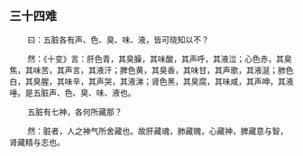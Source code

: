 ## 三十四难
<p>&emsp;&emsp;
曰：五脏各有声、色、臭、味、液，皆可晓知以不？
</p>
<p>&emsp;&emsp;
然：《十变》言：肝色青，其臭臊，其味酸，其声呼，其液泣；心色赤，其臭焦，其味苦，其声言，其液汗；脾色黄，其臭香，其味甘，其声歌，其液涎；肺色白，其臭腥，其味辛，其声哭，其液涕；肾色黑，其臭腐，其味咸，其声呻，其液唾。是五脏声、色、臭、味、液也。
</p>
<p>&emsp;&emsp;
五脏有七神，各何所藏那？
</p>
<p>&emsp;&emsp;
然：脏者，人之神气所舍藏也。故肝藏魂，肺藏魄，心藏神，脾藏意与智，肾藏精与志也。
</p>